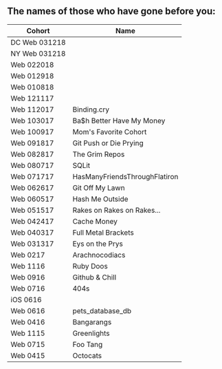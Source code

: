 ## The names of those who have gone before you:


|  Cohort       | Name                      |
| ------------- | ------------------------- | 
| DC Web 031218 |  
| NY Web 031218 |  
| Web 022018    |  
| Web 012918    |  
| Web 010818    |  
| Web 121117    |  
| Web 112017    | Binding.cry               |
| Web 103017    | Ba$h Better Have My Money |
| Web 100917    | Mom's Favorite Cohort     |
| Web 091817    | Git Push or Die Prying    |
| Web 082817    | The Grim Repos            |
| Web 080717    | SQLit                     |
| Web 071717    | HasManyFriendsThroughFlatiron|
| Web 062617    | Git Off My Lawn           |
| Web 060517    | Hash Me Outside           |
| Web 051517    | Rakes on Rakes on Rakes...|
| Web 042417    | Cache Money               |
| Web 040317    | Full Metal Brackets       |
| Web 031317    | Eys on the Prys           |
| Web 0217      | Arachnocodiacs            |
| Web 1116      | Ruby Doos                 |
| Web 0916      | Github & Chill            |
| Web 0716      | 404s                      |
| iOS 0616      | 
| Web 0616      | pets_database_db          |
| Web 0416      | Bangarangs                |
| Web 1115      | Greenlights               |
| Web 0715      | Foo Tang                  |
| Web 0415      | Octocats                  |
